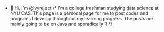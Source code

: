 - 👋 Hi, I’m @ivyreject
/* I'm a college freshman studying data science at NYU CAS. This page is a personal page for me to post codes and programs 
I develop throughout my learning progress. The posts are mainly going to be on Java and sporadically R */




<!---
ivyreject/ivyreject is a ✨ special ✨ repository because its `README.md` (this file) appears on your GitHub profile.
You can click the Preview link to take a look at your changes.
--->
